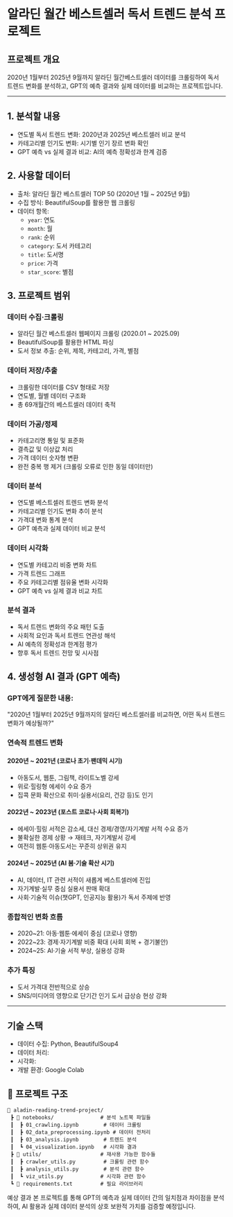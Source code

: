 # 알라딘 월간 베스트셀러 독서 트렌드 분석 프로젝트

## 프로젝트 개요
2020년 1월부터 2025년 9월까지 알라딘 월간베스트셀러 데이터를 크롤링하여 독서 트렌드 변화를 분석하고, GPT의 예측 결과와 실제 데이터를 비교하는 프로젝트입니다.

---

## 1. 분석할 내용
- 연도별 독서 트렌드 변화: 2020년과 2025년 베스트셀러 비교 분석
- 카테고리별 인기도 변화: 시기별 인기 장르 변화 확인
- GPT 예측 vs 실제 결과 비교: AI의 예측 정확성과 한계 검증

## 2. 사용할 데이터
- 출처: 알라딘 월간 베스트셀러 TOP 50 (2020년 1월 ~ 2025년 9월)
- 수집 방식: BeautifulSoup를 활용한 웹 크롤링
- 데이터 항목: 
  - `year`: 연도
  - `month`: 월
  - `rank`: 순위
  - `category`: 도서 카테고리
  - `title`: 도서명
  - `price`: 가격
  - `star_score`: 별점

## 3. 프로젝트 범위
### 데이터 수집·크롤링
- 알라딘 월간 베스트셀러 웹페이지 크롤링 (2020.01 ~ 2025.09)
- BeautifulSoup를 활용한 HTML 파싱
- 도서 정보 추출: 순위, 제목, 카테고리, 가격, 별점

### 데이터 저장/추출
- 크롤링한 데이터를 CSV 형태로 저장
- 연도별, 월별 데이터 구조화
- 총 69개월간의 베스트셀러 데이터 축적

### 데이터 가공/정제
- 카테고리명 통일 및 표준화
- 결측값 및 이상값 처리
- 가격 데이터 숫자형 변환
- 완전 중복 행 제거 (크롤링 오류로 인한 동일 데이터만)

### 데이터 분석
- 연도별 베스트셀러 트렌드 변화 분석
- 카테고리별 인기도 변화 추이 분석
- 가격대 변화 통계 분석
- GPT 예측과 실제 데이터 비교 분석

### 데이터 시각화
- 연도별 카테고리 비중 변화 차트
- 가격 트렌드 그래프
- 주요 카테고리별 점유율 변화 시각화
- GPT 예측 vs 실제 결과 비교 차트

### 분석 결과
- 독서 트렌드 변화의 주요 패턴 도출
- 사회적 요인과 독서 트렌드 연관성 해석
- AI 예측의 정확성과 한계점 평가
- 향후 독서 트렌드 전망 및 시사점

## 4. 생성형 AI 결과 (GPT 예측)

### GPT에게 질문한 내용:
"2020년 1월부터 2025년 9월까지의 알라딘 베스트셀러를 비교하면, 어떤 독서 트렌드 변화가 예상될까?"

### 연속적 트렌드 변화

#### 2020년 ~ 2021년 (코로나 초기·팬데믹 시기)
- 아동도서, 웹툰, 그림책, 라이트노벨 강세
- 위로·힐링형 에세이 수요 증가
- 집콕 문화 확산으로 취미·실용서(요리, 건강 등)도 인기

#### 2022년 ~ 2023년 (포스트 코로나·사회 회복기)
- 에세이·힐링 서적은 감소세, 대신 경제/경영/자기계발 서적 수요 증가
- 불확실한 경제 상황 → 재테크, 자기계발서 강세
- 여전히 웹툰·아동도서는 꾸준히 상위권 유지

#### 2024년 ~ 2025년 (AI 붐·기술 확산 시기)
- AI, 데이터, IT 관련 서적이 새롭게 베스트셀러에 진입
- 자기계발·실무 중심 실용서 판매 확대
- 사회·기술적 이슈(챗GPT, 인공지능 활용)가 독서 주제에 반영

### 종합적인 변화 흐름
- 2020~21: 아동·웹툰·에세이 중심 (코로나 영향)
- 2022~23: 경제·자기계발 비중 확대 (사회 회복 + 경기불안)
- 2024~25: AI·기술 서적 부상, 실용성 강화

### 추가 특징
- 도서 가격대 전반적으로 상승
- SNS/미디어의 영향으로 단기간 인기 도서 급상승 현상 강화

---

## 기술 스택
- 데이터 수집: Python, BeautifulSoup4
- 데이터 처리:
- 시각화:
- 개발 환경: Google Colab

## 📁 프로젝트 구조
```
📂 aladin-reading-trend-project/
 ┣ 📂 notebooks/               # 분석 노트북 파일들
 ┃  ┣ 01_crawling.ipynb        # 데이터 크롤링
 ┃  ┣ 02_data_preprocessing.ipynb # 데이터 전처리
 ┃  ┣ 03_analysis.ipynb        # 트렌드 분석
 ┃  ┗ 04_visualization.ipynb   # 시각화 결과
 ┣ 📂 utils/                   # 재사용 가능한 함수들
 ┃  ┣ crawler_utils.py         # 크롤링 관련 함수
 ┃  ┣ analysis_utils.py        # 분석 관련 함수
 ┃  ┗ viz_utils.py            # 시각화 관련 함수
 ┗ 📜 requirements.txt         # 필요 라이브러리
```

예상 결과
본 프로젝트를 통해 GPT의 예측과 실제 데이터 간의 일치점과 차이점을 분석하여, AI 활용과 실제 데이터 분석의 상호 보완적 가치를 검증할 예정입니다.
